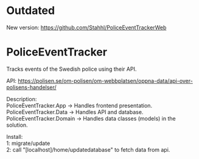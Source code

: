 # Outdated
New version: https://github.com/Stahhl/PoliceEventTrackerWeb

# PoliceEventTracker
Tracks events of the Swedish police using their API.

API: https://polisen.se/om-polisen/om-webbplatsen/oppna-data/api-over-polisens-handelser/

Description:<br/>
  PoliceEventTracker.App -> Handles frontend presentation.<br/>
  PoliceEventTracker.Data -> Handles API and database.<br/>
  PoliceEventTracker.Domain -> Handles data classes (models) in the solution.<br/>

Install:<br/>
  1: migrate/update<br/>
  2: call "[localhost]/home/updatedatabase" to fetch data from api.<br/>
